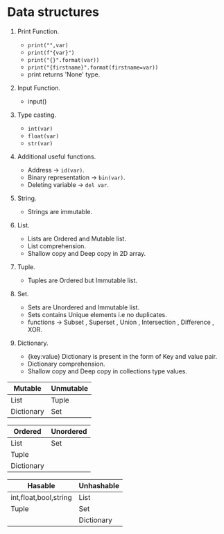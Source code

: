 # Data structures  

1. Print Function.
    - ```print("",var)``` 
    - ```print(f"{var}")``` 
    - ```print("{}".format(var))```
    - ```print("{firstname}".format(firstname=var))```
    - print returns 'None' type.  

2. Input Function.
    - input()  

3. Type casting.
    - ```int(var)``` 
    - ```float(var)``` 
    - ```str(var)```  

4. Additional useful functions.
    - Address -> ```id(var)```.
    - Binary representation -> ```bin(var)```.
    - Deleting variable -> ```del var```.  

5. String.
    - Strings are immutable.  

6. List.
    - Lists are Ordered and Mutable list.
    - List comprehension.
    - Shallow copy and Deep copy in 2D array.  

7. Tuple.
    - Tuples are Ordered but Immutable list.  

8. Set.
    - Sets are Unordered and Immutable list.
    - Sets contains Unique elements i.e no duplicates.
    - functions -> Subset , Superset , Union , Intersection , Difference , XOR.  

9. Dictionary.
    - {key:value} Dictionary is present in the form of Key and value pair.
    - Dictionary comprehension.
    - Shallow copy and Deep copy in collections type values.  

|Mutable|Unmutable|
|-|-|
|List|Tuple|
|Dictionary|Set|

|Ordered|Unordered|
|-|-|
|List|Set|
|Tuple||
|Dictionary||

|Hasable|Unhashable|
|-|-|
|int,float,bool,string|List|
|Tuple|Set|
||Dictionary|

